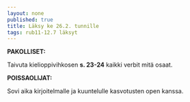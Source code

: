 ```yaml
---
layout: none
published: true
title: Läksy ke 26.2. tunnille
tags: rub11-12.7 läksyt
---
```

**PAKOLLISET:**

Taivuta kielioppivihkosen **s. 23-24** kaikki verbit mitä osaat.

**POISSAOLIJAT:**

Sovi aika kirjoitelmalle ja kuuntelulle kasvotusten open kanssa.
